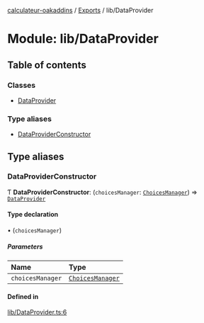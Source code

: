 [calculateur-oakaddins](../README.md) / [Exports](../modules.md) / lib/DataProvider

# Module: lib/DataProvider

## Table of contents

### Classes

- [DataProvider](../classes/lib_dataprovider.dataprovider.md)

### Type aliases

- [DataProviderConstructor](lib_dataprovider.md#dataproviderconstructor)

## Type aliases

### DataProviderConstructor

Ƭ **DataProviderConstructor**: (`choicesManager`: [`ChoicesManager`](../classes/lib_choicesmanagement_choicesmanager.choicesmanager.md)) => [`DataProvider`](../classes/lib_dataprovider.dataprovider.md)

#### Type declaration

• (`choicesManager`)

##### Parameters

| Name | Type |
| :------ | :------ |
| `choicesManager` | [`ChoicesManager`](../classes/lib_choicesmanagement_choicesmanager.choicesmanager.md) |

#### Defined in

[lib/DataProvider.ts:6](https://github.com/P0ulpy/Configurateur-OakAddins/blob/cf4ecab/src/lib/DataProvider.ts#L6)
